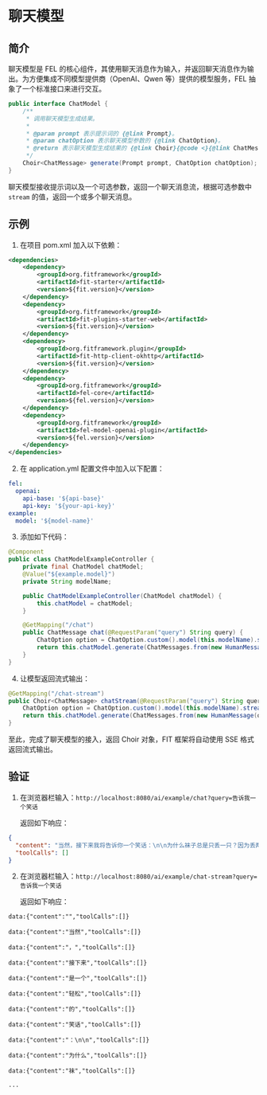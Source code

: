 # 聊天模型

## 简介

聊天模型是 FEL 的核心组件，其使用聊天消息作为输入，并返回聊天消息作为输出。为方便集成不同模型提供商（OpenAI、Qwen 等）提供的模型服务，FEL 抽象了一个标准接口来进行交互。

``` java
public interface ChatModel {
    /**
     * 调用聊天模型生成结果。
     *
     * @param prompt 表示提示词的 {@link Prompt}。
     * @param chatOption 表示聊天模型参数的 {@link ChatOption}。
     * @return 表示聊天模型生成结果的 {@link Choir}{@code <}{@link ChatMessage}{@code >}。
     */
    Choir<ChatMessage> generate(Prompt prompt, ChatOption chatOption);
}
```

聊天模型接收提示词以及一个可选参数，返回一个聊天消息流，根据可选参数中 `stream` 的值，返回一个或多个聊天消息。

## 示例

1. 在项目 pom.xml 加入以下依赖：

``` xml
<dependencies>
    <dependency>
        <groupId>org.fitframework</groupId>
        <artifactId>fit-starter</artifactId>
        <version>${fit.version}</version>
    </dependency>
    <dependency>
        <groupId>org.fitframework</groupId>
        <artifactId>fit-plugins-starter-web</artifactId>
        <version>${fit.version}</version>
    </dependency>
    <dependency>
        <groupId>org.fitframework.plugin</groupId>
        <artifactId>fit-http-client-okhttp</artifactId>
        <version>${fit.version}</version>
    </dependency>
    <dependency>
        <groupId>org.fitframework</groupId>
        <artifactId>fel-core</artifactId>
        <version>${fel.version}</version>
    </dependency>
    <dependency>
        <groupId>org.fitframework</groupId>
        <artifactId>fel-model-openai-plugin</artifactId>
        <version>${fel.version}</version>
    </dependency>
</dependencies>
```

2. 在 application.yml 配置文件中加入以下配置：

```yaml
fel:
  openai:
    api-base: '${api-base}'
    api-key: '${your-api-key}'
example:
  model: '${model-name}'
```

3. 添加如下代码：

``` java
@Component
public class ChatModelExampleController {
    private final ChatModel chatModel;
    @Value("${example.model}")
    private String modelName;

    public ChatModelExampleController(ChatModel chatModel) {
        this.chatModel = chatModel;
    }

    @GetMapping("/chat")
    public ChatMessage chat(@RequestParam("query") String query) {
        ChatOption option = ChatOption.custom().model(this.modelName).stream(false).build();
        return this.chatModel.generate(ChatMessages.from(new HumanMessage(query)), option).blockAll().get(0);
    }
}

```

4. 让模型返回流式输出：

``` java
@GetMapping("/chat-stream")
public Choir<ChatMessage> chatStream(@RequestParam("query") String query) {
    ChatOption option = ChatOption.custom().model(this.modelName).stream(true).build();
    return this.chatModel.generate(ChatMessages.from(new HumanMessage(query)), option);
}
```

至此，完成了聊天模型的接入，返回 Choir 对象，FIT 框架将自动使用 SSE 格式返回流式输出。

## 验证

1. 在浏览器栏输入：`http://localhost:8080/ai/example/chat?query=告诉我一个笑话`

   返回如下响应：

```json
{
  "content": "当然，接下来我将告诉你一个笑话：\n\n为什么袜子总是只丢一只？因为丢两只根本就不会发现。 \n\n希望这能给你带来一些欢笑！如果你还需要其他的笑话或者其他帮助，随时告诉我。",
  "toolCalls": []
}
```

2. 在浏览器栏输入：`http://localhost:8080/ai/example/chat-stream?query=告诉我一个笑话`

   返回如下响应：

```plaintext
data:{"content":"","toolCalls":[]}

data:{"content":"当然","toolCalls":[]}

data:{"content":"，","toolCalls":[]}

data:{"content":"接下来","toolCalls":[]}

data:{"content":"是一个","toolCalls":[]}

data:{"content":"轻松","toolCalls":[]}

data:{"content":"的","toolCalls":[]}

data:{"content":"笑话","toolCalls":[]}

data:{"content":"：\n\n","toolCalls":[]}

data:{"content":"为什么","toolCalls":[]}

data:{"content":"袜","toolCalls":[]}

...
```
